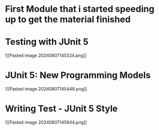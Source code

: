 # First Module that i started speeding up to get the material finished
# Testing with JUnit 5

![[Pasted image 20240807145324.png]]

# JUnit 5: New Programming Models

![[Pasted image 20240807145448.png]]

# Writing Test - JUnit 5 Style

![[Pasted image 20240807145644.png]]


